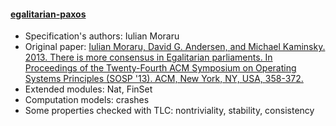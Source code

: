 #### <a href="https://github.com/efficient/epaxos">egalitarian-paxos</a>
- Specification's authors: Iulian Moraru
- Original paper: <a href="https://dl.acm.org/citation.cfm?id=2517350">Iulian Moraru, David G. Andersen, and Michael Kaminsky. 2013. There is more consensus in Egalitarian parliaments. In Proceedings of the Twenty-Fourth ACM Symposium on Operating Systems Principles (SOSP '13). ACM, New York, NY, USA, 358-372.</a>
- Extended modules: Nat, FinSet
- Computation models: crashes
- Some properties checked with TLC: nontriviality, stability, consistency



